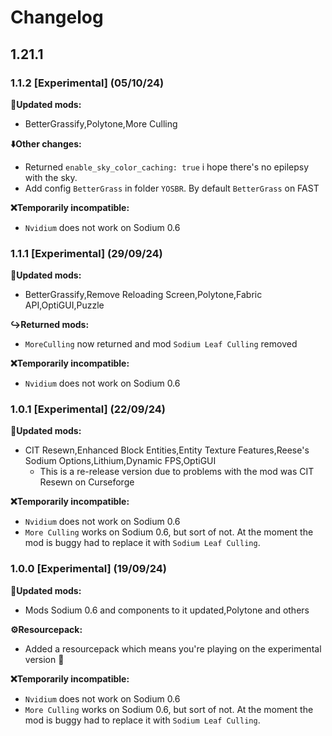 # Changelog

## 1.21.1

### 1.1.2 [Experimental] (05/10/24)

**🔄Updated mods:**
- BetterGrassify,Polytone,More Culling

**⬇️Other changes:**
- Returned `enable_sky_color_caching: true` i hope there's no epilepsy with the sky.
- Add config `BetterGrass` in folder `YOSBR`. By default `BetterGrass` on FAST

**❌Temporarily incompatible:**
- `Nvidium` does not work on Sodium 0.6


### 1.1.1 [Experimental] (29/09/24)

**🔄Updated mods:**
- BetterGrassify,Remove Reloading Screen,Polytone,Fabric API,OptiGUI,Puzzle

**↪️Returned mods:**
- `MoreCulling` now returned and mod `Sodium Leaf Culling` removed

**❌Temporarily incompatible:**
- `Nvidium` does not work on Sodium 0.6

### 1.0.1 [Experimental] (22/09/24)

**🔄Updated mods:**
- CIT Resewn,Enhanced Block Entities,Entity Texture Features,Reese's Sodium Options,Lithium,Dynamic FPS,OptiGUI
  - This is a re-release version due to problems with the mod was CIT Resewn on Curseforge

**❌Temporarily incompatible:**
- `Nvidium` does not work on Sodium 0.6
- `More Culling` works on Sodium 0.6, but sort of not. At the moment the mod is buggy had to replace it with `Sodium Leaf Culling`.

### 1.0.0 [Experimental] (19/09/24)

**🔄Updated mods:**
- Mods Sodium 0.6 and components to it updated,Polytone and others

**⚙️Resourcepack:**
- Added a resourcepack which means you're playing on the experimental version 🙂

**❌Temporarily incompatible:**
- `Nvidium` does not work on Sodium 0.6
- `More Culling` works on Sodium 0.6, but sort of not. At the moment the mod is buggy had to replace it with `Sodium Leaf Culling`.